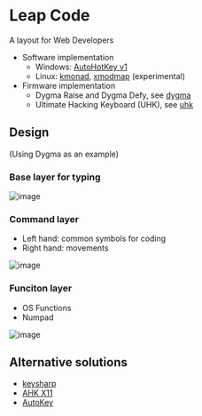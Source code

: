 # Leap Code

A layout for Web Developers

- Software implementation
  - Windows: [AutoHotKey v1](./ahk/)
  - Linux: [kmonad](./kmonad), [xmodmap](./xmodmap/) (experimental)
- Firmware implementation
  - Dygma Raise and Dygma Defy, see [dygma](./dygma/)
  - Ultimate Hacking Keyboard (UHK), see [uhk](./uhk/)

## Design

(Using Dygma as an example)

### Base layer for typing

![image](https://github.com/chuanqisun/leap-code/assets/1895289/7e8515c9-d0be-43d5-b842-c66ccf5c0299)


### Command layer
- Left hand: common symbols for coding
- Right hand: movements

![image](https://github.com/chuanqisun/leap-code/assets/1895289/b59f9b19-48e6-491d-9b73-c8ca52e86469)


### Funciton layer
- OS Functions
- Numpad

![image](https://github.com/chuanqisun/leap-code/assets/1895289/deec5d04-0395-4a88-ad02-e09316ad459e)


## Alternative solutions

- [keysharp](https://bitbucket.org/mfeemster/keysharp/src/master/)
- [AHK X11](https://github.com/phil294/AHK_X11)
- [AutoKey](https://github.com/autokey/autokey)
